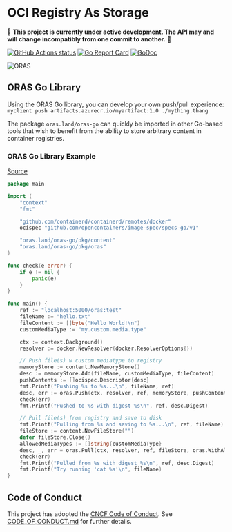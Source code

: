 # OCI Registry As Storage

:construction: **This project is currently under active development. The API may and will change incompatibly from one commit to another.** :construction:

[![GitHub Actions status](https://github.com/oras-project/oras-go/workflows/build/badge.svg)](https://github.com/oras-project/oras-go/actions?query=workflow%3Abuild)
[![Go Report Card](https://goreportcard.com/badge/github.com/oras-project/oras-go)](https://goreportcard.com/report/github.com/oras-project/oras-go)
[![GoDoc](https://godoc.org/github.com/oras-project/oras-go?status.svg)](https://godoc.org/github.com/oras-project/oras-go)

![ORAS](https://github.com/oras-project/oras-www/raw/main/docs/assets/images/oras.png)

## ORAS Go Library

Using the ORAS Go library, you can develop your own push/pull experience: `myclient push artifacts.azurecr.io/myartifact:1.0 ./mything.thang`

The package `oras.land/oras-go` can quickly be imported in other Go-based tools that
wish to benefit from the ability to store arbitrary content in container registries.

### ORAS Go Library Example

[Source](examples/simple_push_pull.go)

```go
package main

import (
	"context"
	"fmt"

	"github.com/containerd/containerd/remotes/docker"
	ocispec "github.com/opencontainers/image-spec/specs-go/v1"

	"oras.land/oras-go/pkg/content"
	"oras.land/oras-go/pkg/oras"
)

func check(e error) {
	if e != nil {
		panic(e)
	}
}

func main() {
	ref := "localhost:5000/oras:test"
	fileName := "hello.txt"
	fileContent := []byte("Hello World!\n")
	customMediaType := "my.custom.media.type"

	ctx := context.Background()
	resolver := docker.NewResolver(docker.ResolverOptions{})

	// Push file(s) w custom mediatype to registry
	memoryStore := content.NewMemoryStore()
	desc := memoryStore.Add(fileName, customMediaType, fileContent)
	pushContents := []ocispec.Descriptor{desc}
	fmt.Printf("Pushing %s to %s...\n", fileName, ref)
	desc, err := oras.Push(ctx, resolver, ref, memoryStore, pushContents)
	check(err)
	fmt.Printf("Pushed to %s with digest %s\n", ref, desc.Digest)

	// Pull file(s) from registry and save to disk
	fmt.Printf("Pulling from %s and saving to %s...\n", ref, fileName)
	fileStore := content.NewFileStore("")
	defer fileStore.Close()
	allowedMediaTypes := []string{customMediaType}
	desc, _, err = oras.Pull(ctx, resolver, ref, fileStore, oras.WithAllowedMediaTypes(allowedMediaTypes))
	check(err)
	fmt.Printf("Pulled from %s with digest %s\n", ref, desc.Digest)
	fmt.Printf("Try running 'cat %s'\n", fileName)
}
```

## Code of Conduct

This project has adopted the [CNCF Code of Conduct](https://github.com/cncf/foundation/blob/master/code-of-conduct.md). See [CODE_OF_CONDUCT.md](CODE_OF_CONDUCT.md) for further details.

